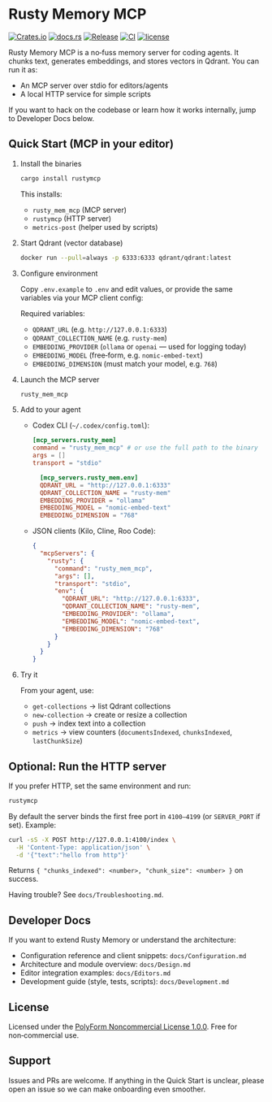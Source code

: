 # Rusty Memory MCP

[![Crates.io](https://img.shields.io/crates/v/rustymcp.svg?style=flat-square)](https://crates.io/crates/rustymcp)
[![docs.rs](https://docs.rs/rustymcp/badge.svg)](https://docs.rs/rustymcp/0.1.1)
[![Release](https://img.shields.io/badge/release-v0.1.1-blue?style=flat-square)](https://github.com/CaliLuke/rusty-mcp/releases/tag/v0.1.1)
[![CI](https://github.com/CaliLuke/rusty-mcp/actions/workflows/ci.yml/badge.svg)](https://github.com/CaliLuke/rusty-mcp/actions/workflows/ci.yml)
[![license](https://img.shields.io/badge/license-PolyForm%20Noncommercial-blue?style=flat-square)](LICENSE)

Rusty Memory MCP is a no‑fuss memory server for coding agents. It chunks text, generates embeddings, and stores vectors in Qdrant. You can run it as:

- An MCP server over stdio for editors/agents
- A local HTTP service for simple scripts

If you want to hack on the codebase or learn how it works internally, jump to Developer Docs below.

## Quick Start (MCP in your editor)

1. Install the binaries

   ```bash
   cargo install rustymcp
   ```

   This installs:
   - `rusty_mem_mcp` (MCP server)
   - `rustymcp` (HTTP server)
   - `metrics-post` (helper used by scripts)

2. Start Qdrant (vector database)

   ```bash
   docker run --pull=always -p 6333:6333 qdrant/qdrant:latest
   ```

3. Configure environment

   Copy `.env.example` to `.env` and edit values, or provide the same variables via your MCP client config:

   Required variables:
   - `QDRANT_URL` (e.g. `http://127.0.0.1:6333`)
   - `QDRANT_COLLECTION_NAME` (e.g. `rusty-mem`)
   - `EMBEDDING_PROVIDER` (`ollama` or `openai` — used for logging today)
   - `EMBEDDING_MODEL` (free‑form, e.g. `nomic-embed-text`)
   - `EMBEDDING_DIMENSION` (must match your model, e.g. `768`)

4. Launch the MCP server

   ```bash
   rusty_mem_mcp
   ```

5. Add to your agent

   - Codex CLI (`~/.codex/config.toml`):

     ```toml
     [mcp_servers.rusty_mem]
     command = "rusty_mem_mcp" # or use the full path to the binary
     args = []
     transport = "stdio"

       [mcp_servers.rusty_mem.env]
       QDRANT_URL = "http://127.0.0.1:6333"
       QDRANT_COLLECTION_NAME = "rusty-mem"
       EMBEDDING_PROVIDER = "ollama"
       EMBEDDING_MODEL = "nomic-embed-text"
       EMBEDDING_DIMENSION = "768"
     ```

   - JSON clients (Kilo, Cline, Roo Code):

     ```json
     {
       "mcpServers": {
         "rusty": {
           "command": "rusty_mem_mcp",
           "args": [],
           "transport": "stdio",
           "env": {
             "QDRANT_URL": "http://127.0.0.1:6333",
             "QDRANT_COLLECTION_NAME": "rusty-mem",
             "EMBEDDING_PROVIDER": "ollama",
             "EMBEDDING_MODEL": "nomic-embed-text",
             "EMBEDDING_DIMENSION": "768"
           }
         }
       }
     }
     ```

6. Try it

   From your agent, use:
   - `get-collections` → list Qdrant collections
   - `new-collection` → create or resize a collection
   - `push` → index text into a collection
   - `metrics` → view counters (`documentsIndexed`, `chunksIndexed`, `lastChunkSize`)

## Optional: Run the HTTP server

If you prefer HTTP, set the same environment and run:

```bash
rustymcp
```

By default the server binds the first free port in `4100–4199` (or `SERVER_PORT` if set). Example:

```bash
curl -sS -X POST http://127.0.0.1:4100/index \
  -H 'Content-Type: application/json' \
  -d '{"text":"hello from http"}'
```

Returns `{ "chunks_indexed": <number>, "chunk_size": <number> }` on success.

Having trouble? See `docs/Troubleshooting.md`.

## Developer Docs

If you want to extend Rusty Memory or understand the architecture:

- Configuration reference and client snippets: `docs/Configuration.md`
- Architecture and module overview: `docs/Design.md`
- Editor integration examples: `docs/Editors.md`
- Development guide (style, tests, scripts): `docs/Development.md`

## License

Licensed under the [PolyForm Noncommercial License 1.0.0](LICENSE). Free for non‑commercial use.

## Support

Issues and PRs are welcome. If anything in the Quick Start is unclear, please open an issue so we can make onboarding even smoother.
